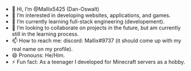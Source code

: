 - 👋 Hi, I’m @Mallix5425 (Dan-Oswalt)
- 👀 I’m interested in developing websites, applications, and games.
- 🌱 I’m currently learning full-stack engineering (developement).
- 💞️ I’m looking to collaborate on projects in the future, but am currently still in the learning process.
- 📫 How to reach me: discord: Mallix#9737 (it should come up with my real name on my profile).
- 😄 Pronouns: He/Him.
- ⚡ Fun fact: As a teenager I developed for Minecraft servers as a hobby.

<!---
Mallix5425/Mallix5425 is a ✨ special ✨ repository because its `README.md` (this file) appears on your GitHub profile.
You can click the Preview link to take a look at your changes.
--->
